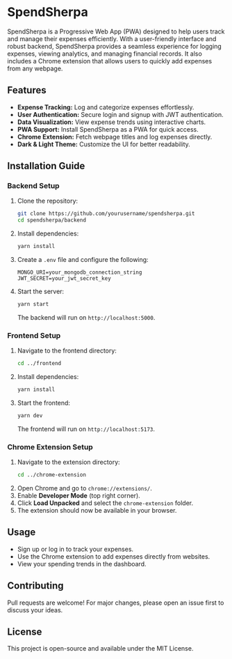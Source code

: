 # SpendSherpa

SpendSherpa is a Progressive Web App (PWA) designed to help users track and manage their expenses efficiently. With a user-friendly interface and robust backend, SpendSherpa provides a seamless experience for logging expenses, viewing analytics, and managing financial records. It also includes a Chrome extension that allows users to quickly add expenses from any webpage.

## Features

- **Expense Tracking:** Log and categorize expenses effortlessly.
- **User Authentication:** Secure login and signup with JWT authentication.
- **Data Visualization:** View expense trends using interactive charts.
- **PWA Support:** Install SpendSherpa as a PWA for quick access.
- **Chrome Extension:** Fetch webpage titles and log expenses directly.
- **Dark & Light Theme:** Customize the UI for better readability.

## Installation Guide

### Backend Setup
1. Clone the repository:
   ```bash
   git clone https://github.com/yourusername/spendsherpa.git
   cd spendsherpa/backend
   ```
2. Install dependencies:
   ```bash
   yarn install
   ```
3. Create a `.env` file and configure the following:
   ```env
   MONGO_URI=your_mongodb_connection_string
   JWT_SECRET=your_jwt_secret_key
   ```
4. Start the server:
   ```bash
   yarn start
   ```
   The backend will run on `http://localhost:5000`.

### Frontend Setup
1. Navigate to the frontend directory:
   ```bash
   cd ../frontend
   ```
2. Install dependencies:
   ```bash
   yarn install
   ```
3. Start the frontend:
   ```bash
   yarn dev
   ```
   The frontend will run on `http://localhost:5173`.

### Chrome Extension Setup
1. Navigate to the extension directory:
   ```bash
   cd ../chrome-extension
   ```
2. Open Chrome and go to `chrome://extensions/`.
3. Enable **Developer Mode** (top right corner).
4. Click **Load Unpacked** and select the `chrome-extension` folder.
5. The extension should now be available in your browser.

## Usage
- Sign up or log in to track your expenses.
- Use the Chrome extension to add expenses directly from websites.
- View your spending trends in the dashboard.

## Contributing
Pull requests are welcome! For major changes, please open an issue first to discuss your ideas.

## License
This project is open-source and available under the MIT License.
